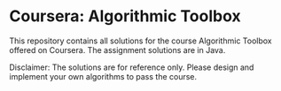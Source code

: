 # Coursera: Algorithmic Toolbox
This repository contains all solutions for the course Algorithmic Toolbox offered on Coursera. The assignment solutions are in Java.

Disclaimer: The solutions are for reference only. Please design and implement your own algorithms to pass the course.
